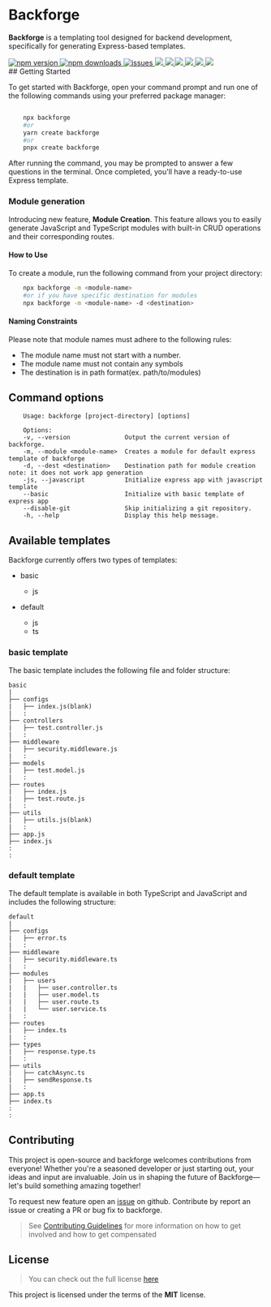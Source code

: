 # Backforge

**Backforge** is a templating tool designed for backend development, specifically for generating Express-based templates.

<div>
<a href="https://www.npmjs.com/package/backforge">
  <img src="https://img.shields.io/npm/v/backforge?style=for-the-badge" alt="npm version" />
</a>
<a href="https://www.npmjs.com/package/backforge">
  <img src="https://img.shields.io/npm/dm/backforge?style=for-the-badge" alt="npm downloads" />
</a>
<a href="https://github.com/Saifkhan-rkp/backforge/issues">
  <img src="https://img.shields.io/github/issues-raw/Saifkhan-rkp/backforge?style=for-the-badge" alt="issues" />
</a>
<a href="#">
<img src="https://img.shields.io/github/issues-closed-raw/Saifkhan-rkp/backforge?style=for-the-badge" />
</a>
<a href="#">
<img src="https://img.shields.io/github/issues-pr-raw/Saifkhan-rkp/backforge?style=for-the-badge" />
</a>
<a href="#">
<img src="https://img.shields.io/github/issues-pr-closed-raw/Saifkhan-rkp/backforge?style=for-the-badge" />
</a>
<a href="#">
<img src="https://img.shields.io/github/forks/Saifkhan-rkp/backforge?style=for-the-badge" />
</a>
<a href="#">
<img src="https://img.shields.io/github/contributors/Saifkhan-rkp/backforge?style=for-the-badge" />
</a>
<a href="#">
<img src="https://img.shields.io/github/license/Saifkhan-rkp/backforge?style=for-the-badge" />
</a>
</div>
## Getting Started

To get started with Backforge, open your command prompt and run one of the following commands using your preferred package manager:

```bash

    npx backforge
    #or
    yarn create backforge
    #or
    pnpx create backforge

```

After running the command, you may be prompted to answer a few questions in the terminal. Once completed, you'll have a ready-to-use Express template.

### Module generation

Introducing new feature, **Module Creation**. This feature allows you to easily generate JavaScript and TypeScript modules with built-in CRUD operations and their corresponding routes.

#### How to Use

To create a module, run the following command from your project directory:

```bash
    npx backforge -m <module-name>
    #or if you have specific destination for modules
    npx backforge -m <module-name> -d <destination>
```

#### Naming Constraints

Please note that module names must adhere to the following rules:

- The module name must not start with a number.
- The module name must not contain any symbols
- The destination is in path format(ex. path/to/modules)

## Command options

```text
    Usage: backforge [project-directory] [options]

    Options:
    -v, --version               Output the current version of backforge.
    -m, --module <module-name>  Creates a module for default express template of backforge
    -d, --dest <destination>    Destination path for module creation note: it does not work app generation
    -js, --javascript           Initialize express app with javascript template
    --basic                     Initialize with basic template of express app
    --disable-git               Skip initializing a git repository.
    -h, --help                  Display this help message.
```

## Available templates

Backforge currently offers two types of templates:

- basic
  - js

- default
  - js
  - ts

### basic template

The basic template includes the following file and folder structure:

    basic
    |
    ├── configs
    |   ├── index.js(blank)
    |   :
    ├── controllers
    |   ├── test.controller.js
    |   :
    ├── middleware
    |   ├── security.middleware.js
    |   :
    ├── models
    |   ├── test.model.js
    |   :
    ├── routes
    |   ├── index.js
    |   ├── test.route.js
    |   :
    ├── utils
    |   ├── utils.js(blank)
    |   :
    ├── app.js
    ├── index.js
    :
    :

### default template

The default template is available in both TypeScript and JavaScript and includes the following structure:

    default
    |
    ├── configs
    |   ├── error.ts
    |   :
    ├── middleware
    |   ├── security.middleware.ts
    |   :
    ├── modules
    |   ├── users
    |   |   ├── user.controller.ts
    |   |   ├── user.model.ts
    |   |   ├── user.route.ts
    |   |   └── user.service.ts
    |   :
    ├── routes
    |   ├── index.ts
    |   :
    ├── types
    |   ├── response.type.ts
    |   :
    ├── utils
    |   ├── catchAsync.ts
    |   ├── sendResponse.ts
    |   :
    ├── app.ts
    ├── index.ts
    :
    :


## Contributing

This project is open-source and backforge welcomes contributions from everyone! Whether you're a seasoned developer or just starting out, your ideas and input are invaluable. Join us in shaping the future of Backforge—let's build something amazing together!

To request new feature open an [issue](https://github.com/Saifkhan-rkp/backforge/issues/new) on github. Contribute by report an issue or creating a PR or bug fix to backforge.

>See [Contributing Guidelines](https://github.com/Saifkhan-rkp/backforge/blob/main/docs/CONTRIBUTING.md) for more information on how to get involved and how to get compensated

## License
>You can check out the full license [here](https://github.com/Saifkhan-rkp/backforge/blob/main/LICENSE)

This project is licensed under the terms of the **MIT** license.